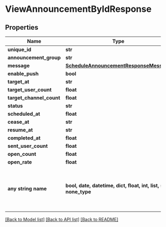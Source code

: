 # ViewAnnouncementByIdResponse


## Properties
Name | Type | Description | Notes
------------ | ------------- | ------------- | -------------
**unique_id** | **str** |  | [optional] 
**announcement_group** | **str** |  | [optional] 
**message** | [**ScheduleAnnouncementResponseMessage**](ScheduleAnnouncementResponseMessage.md) |  | [optional] 
**enable_push** | **bool** |  | [optional] 
**target_at** | **str** |  | [optional] 
**target_user_count** | **float** |  | [optional] 
**target_channel_count** | **float** |  | [optional] 
**status** | **str** |  | [optional] 
**scheduled_at** | **float** |  | [optional] 
**cease_at** | **str** |  | [optional] 
**resume_at** | **str** |  | [optional] 
**completed_at** | **float** |  | [optional] 
**sent_user_count** | **float** |  | [optional] 
**open_count** | **float** |  | [optional] 
**open_rate** | **float** |  | [optional] 
**any string name** | **bool, date, datetime, dict, float, int, list, str, none_type** | any string name can be used but the value must be the correct type | [optional]

[[Back to Model list]](../README.md#documentation-for-models) [[Back to API list]](../README.md#documentation-for-api-endpoints) [[Back to README]](../README.md)


